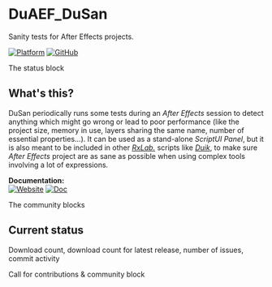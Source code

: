 # DuAEF_DuSan
 Sanity tests for After Effects projects.

[![Platform](https://img.shields.io/badge/After%20Effects-Win%20|%20Mac-informational?color=lightgrey&logo=adobeaftereffects)](#) [![GitHub](https://img.shields.io/github/license/RxLaboratory/DuSan?color=lightgrey)](LICENSE.md)

<!-- status -->
The status block
<!-- end:status -->

## What's this?

DuSan periodically runs some tests during an *After Effects* session to detect anything which might go wrong or lead to poor performance (like the project size, memory in use, layers sharing the same name, number of essential properties...). It can be used as a stand-alone *ScriptUI Panel*, but it is also meant to be included in other [*RxLab.*](https://rxlaboratory.org) scripts like [*Duik*](https://github.com/RxLaboratory/Duik), to make sure *After Effects* project are as sane as possible when using complex tools involving a lot of expressions.

**Documentation:**  
[![Website](https://img.shields.io/badge/website-RxLab-informational)](http://rxlaboratory.org/tools/dusan) [![Doc](https://img.shields.io/badge/documentation-dusan.rxlab.guide-informational)](http://dusan.rxlab.guide)

<!-- join -->
The community blocks
<!-- end:join -->

## Current status

<!-- statistics -->
Download count, download count for latest release, number of issues, commit activity
<!-- end:statistics -->  

<!-- contribution -->
Call for contributions & community block
<!-- end:contribution -->
